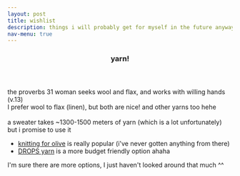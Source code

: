 ```yaml
---
layout: post
title: wishlist
description: things i will probably get for myself in the future anyways
nav-menu: true
---
```


<section id="one">
  <div class="inner">
    <header class="major">
      <h3>yarn!</h3>
    </header>
    the proverbs 31 woman seeks wool and flax, and works with willing hands (v.13)<br>
    I prefer wool to flax (linen), but both are nice! and other yarns too hehe<br><br>
    a sweater takes ~1300-1500 meters of yarn (which is a lot unfortunately) but i promise to use it
    <ul>
    <li><a href="https://knittingforolive.com/">knitting for olive</a> is really popular (i've never gotten anything from there)</li>
    <li><a href="https://www.garnstudio.com/yarns.php?cid=17">DROPS yarn</a> is a more budget friendly option ahaha</li>
    </ul>
    I'm sure there are more options, I just haven't looked around that much ^^
  </div>
</section>
